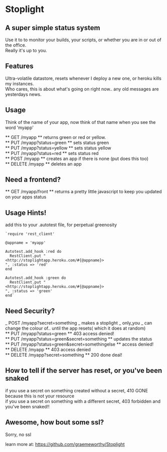 Stoplight
===================
A super simple status system
-----------------------------

Use it to to monitor your builds, your scripts, or whether you are in
or out of the office.  
Really it's up to you.

Features
---------

Ultra-volatile datastore, resets whenever I deploy a new one, or
heroku kills my instances.  
Who cares, this is about what's going on right now.. any old messages
are yesterdays news.

Usage
-----

Think of the name of your app, now think of that name when you see the
word 'myapp'

** GET /myapp ** returns green or red or yellow.  
** PUT /myapp?status=green ** sets status green  
** PUT /myapp?status=yellow ** sets status yellow  
** PUT /myapp?status=red ** sets status red  
** POST /myapp ** creates an app if there is none (put does this too)  
** DELETE /myapp ** deletes an app

Need a frontend?
----------------

** GET /myapp/front ** returns a pretty little javascript to keep you
updated on your apps status

Usage Hints!
-------------

add this to your .autotest file, for perpetual greenosity



    `require 'rest_client'                                                                                

    @appname = 'myapp'

    Autotest.add_hook :red do
      RestClient.put "
    <http://stoplightapp.heroku.com/#{@appname}>
    ", :status => 'red'
    end

    Autotest.add_hook :green do
      RestClient.put "
    <http://stoplightapp.heroku.com/#{@appname}>
    ", :status => 'green'
    end`


Need Security?
-----------------

_ POST /myapp?secret=something _ makes a stoplight _ only\_you _ can
change the colour of.. until the app resets( which it does at random)  
** PUT /myapp?status=green ** 403 access denied!  
** PUT /myapp?status=green&secret=something ** updates the status  
** PUT /myapp?status=green&secret=somethingelse ** access denied!  
** DELETE /myapp ** 403 access denied  
** DELETE /myapp?secret=something ** 200 done deal!

How to tell if the server has reset, or you've been snaked
----------------------------------------------------------

if you use a secret on something created without a secret, 410 GONE
because this is not your resource  
if you use a secret on something with a different secret, 403
forbidden and you've been snaked!!


Awesome, how bout some ssl?
-----------------------------

Sorry, no ssl

learn more at:
[<https://github.com/graemeworthy/Stoplight>](http://github.com/graemeworthy/Stoplight)
